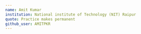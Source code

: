 ```yaml
---
name: Amit Kumar
institution: National institute of Technology (NIT) Raipur 
quote: Practice makes permanent
github_user: AMITPKR
---
```





